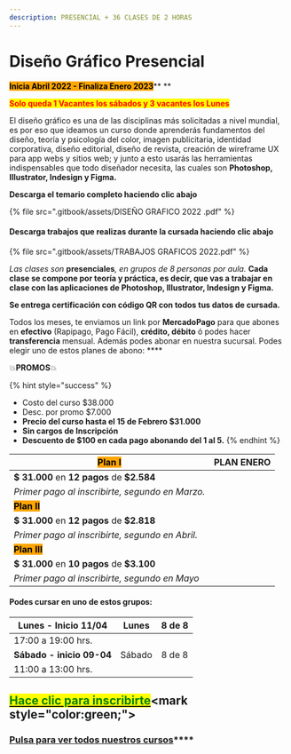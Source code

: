 ```yaml
---
description: PRESENCIAL + 36 CLASES DE 2 HORAS
---
```


# Diseño Gráfico Presencial

<mark style="background-color:orange;">**Inicia Abril 2022 - Finaliza Enero 2023**</mark>** **&#x20;

<mark style="color:red;">**Solo queda 1 Vacantes los sábados y 3 vacantes los Lunes**</mark>

El diseño gráfico es una de las disciplinas más solicitadas a nivel mundial, es por eso que ideamos un curso donde aprenderás fundamentos del diseño, teoría y psicología del color, imagen publicitaria, identidad corporativa, diseño editorial, diseño de revista, creación de wireframe UX para app webs y sitios web; y junto a esto usarás las herramientas indispensables que todo diseñador necesita, las cuales son **Photoshop, Illustrator,  Indesign y Figma.**

**Descarga el temario completo haciendo clic abajo**&#x20;

{% file src=".gitbook/assets/DISEÑO GRAFICO 2022 .pdf" %}

#### **Descarga trabajos que realizas durante la cursada haciendo clic abajo**

{% file src=".gitbook/assets/TRABAJOS GRAFICOS 2022.pdf" %}

_Las clases son_ **presenciales**_, en grupos de 8 personas por aula._ **Cada clase se compone por teoría y práctica, es decir, que vas a trabajar en clase con las aplicaciones de Photoshop, Illustrator, Indesign y Figma.**&#x20;

**Se entrega certificación con código QR con todos tus datos de cursada.**&#x20;

Todos los meses, te enviamos un link por **MercadoPago** para que abones en **efectivo** (Rapipago, Pago Fácil), **crédito, débito** ó podes hacer **transferencia** mensual. Además podes abonar en nuestra sucursal.  Podes elegir uno de estos planes de abono: ****&#x20;

💥**PROMOS**💥&#x20;

{% hint style="success" %}
* Costo del curso $38.000
* Desc. por promo $7.000
* **Precio del curso hasta el 15 de Febrero  $31.000**
* **Sin cargos de Inscripción**
* **Descuento de $100 en cada pago abonando del 1 al 5.**&#x20;
{% endhint %}

| <mark style="background-color:orange;">**Plan I**</mark>   | PLAN ENERO |
| ---------------------------------------------------------- | ---------- |
| **$ 31.000** en **12 pagos** de **$2.584**                 |            |
| _Primer pago al inscribirte, segundo en Marzo._            |            |
| <mark style="background-color:orange;">**Plan II**</mark>  |            |
| **$ 31.000** en **12 pagos** de **$2.818**                 |            |
| _Primer pago al inscribirte, segundo en Abril._            |            |
| <mark style="background-color:orange;">**Plan III**</mark> |            |
| **$ 31.000** en **10 pagos** de **$3.100**                 |            |
| _Primer pago al inscribirte, segundo en Mayo_              |            |

#### Podes cursar en uno de estos grupos:

| **Lunes - Inicio 11/04**   | Lunes   | 8 de 8 |
| -------------------------- | ------- | ------ |
| 17:00 a 19:00 hrs.         |         |        |
| **Sábado - inicio 09-04**  | Sábado  | 8 de 8 |
| 11:00 a 13:00 hrs.         |         |        |

## <mark style="color:green;"></mark>[<mark style="color:green;">Hace clic para inscribirte</mark>](https://wa.me/+5491164622877?text=Hola,%20le%C3%AD%20toda%20la%20info%20del%20curso%20de%20Dise%C3%B1o%20Gr%C3%A1fico%20Presencial%20y%20quiero%20inscribirme.)<mark style="color:green;"></mark>

### [**Pulsa para ver todos nuestros cursos**](./)****
